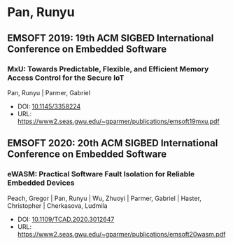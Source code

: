 # Pan, Runyu

## EMSOFT 2019: 19th ACM SIGBED International Conference on Embedded Software

### MxU: Towards Predictable, Flexible, and Efficient Memory Access Control for the Secure IoT
Pan, Runyu | Parmer, Gabriel
* DOI: [10.1145/3358224](https://doi.org/10.1145/3358224)
* URL: <https://www2.seas.gwu.edu/~gparmer/publications/emsoft19mxu.pdf>

## EMSOFT 2020: 20th ACM SIGBED International Conference on Embedded Software

### eWASM: Practical Software Fault Isolation for Reliable Embedded Devices
Peach, Gregor | Pan, Runyu | Wu, Zhuoyi | Parmer, Gabriel | Haster, Christopher | Cherkasova, Ludmila
* DOI: [10.1109/TCAD.2020.3012647](https://doi.org/10.1109/TCAD.2020.3012647)
* URL: <https://www2.seas.gwu.edu/~gparmer/publications/emsoft20wasm.pdf>

